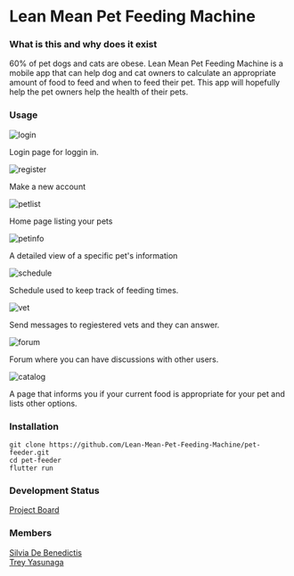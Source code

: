 # Lean Mean Pet Feeding Machine

### What is this and why does it exist
60% of pet dogs and cats are obese. Lean Mean Pet Feeding Machine is a mobile app that can help dog and cat owners to calculate an appropriate amount of food to feed and when to feed their pet. This app will hopefully help the pet owners help the health of their pets.

### Usage
![login](/images/login.png)

Login page for loggin in.

![register](/images/signup.png)

Make a new account

![petlist](/images/petlist.png)

Home page listing your pets

![petinfo](/images/petinfo.png)

A detailed view of a specific pet's information

![schedule](/images/schedule.png)

Schedule used to keep track of feeding times.

![vet](/images/vetchat.png)

Send messages to regiestered vets and they can answer.

![forum](/images/forum.png)

Forum where you can have discussions with other users.

![catalog](/images/catalog.png)

A page that informs you if your current food is appropriate for your pet and lists other options.


### Installation
```
git clone https://github.com/Lean-Mean-Pet-Feeding-Machine/pet-feeder.git
cd pet-feeder
flutter run
```

### Development Status
[Project Board](https://github.com/orgs/Lean-Mean-Pet-Feeding-Machine/projects/2)

### Members
[Silvia De Benedictis](https://github.com/silviadebenedictis)\
[Trey Yasunaga](https://github.com/yertsti)


